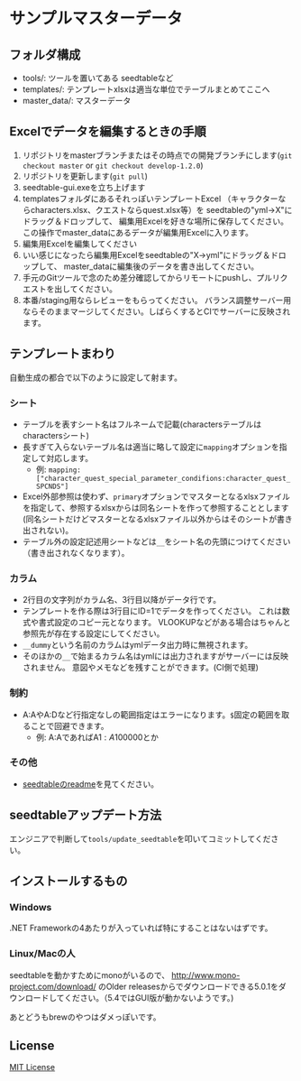 # サンプルマスターデータ

## フォルダ構成

- tools/: ツールを置いてある seedtableなど
- templates/: テンプレートxlsxは適当な単位でテーブルまとめてここへ
- master_data/: マスターデータ

## Excelでデータを編集するときの手順

1. リポジトリをmasterブランチまたはその時点での開発ブランチにします(`git checkout master` or `git checkout develop-1.2.0`)
2. リポジトリを更新します(`git pull`)
3. seedtable-gui.exeを立ち上げます
4. templatesフォルダにあるそれっぽいテンプレートExcel
   （キャラクターならcharacters.xlsx、クエストならquest.xlsx等）を
   seedtableの"yml→X"にドラッグ＆ドロップして、
   編集用Excelを好きな場所に保存してください。
   この操作でmaster_dataにあるデータが編集用Excelに入ります。
5. 編集用Excelを編集してください
6. いい感じになったら編集用Excelをseedtableの"X→yml"にドラッグ＆ドロップして、
   master_dataに編集後のデータを書き出してください。
7. 手元のGitツールで念のため差分確認してからリモートにpushし、プルリクエストを出してください。
8. 本番/staging用ならレビューをもらってください。
   バランス調整サーバー用ならそのままマージしてください。しばらくするとCIでサーバーに反映されます。

## テンプレートまわり

自動生成の都合で以下のように設定して射ます。

### シート

- テーブルを表すシート名はフルネームで記載(charactersテーブルはcharactersシート)
- 長すぎて入らないテーブル名は適当に略して設定に`mapping`オプションを指定して対応します。
    - 例: `mapping: ["character_quest_special_parameter_condifions:character_quest_SPCNDS"]`
- Excel外部参照は使わず、`primary`オプションでマスターとなるxlsxファイルを指定して、参照するxlsxからは同名シートを作って参照することとします(同名シートだけどマスターとなるxlsxファイル以外からはそのシートが書き出されない)。
- テーブル外の設定記述用シートなどは`__`をシート名の先頭につけてください（書き出されなくなります）。

### カラム

- 2行目の文字列がカラム名、3行目以降がデータ行です。
- テンプレートを作る際は3行目にID=1でデータを作ってください。
  これは数式や書式設定のコピー元となります。
  VLOOKUPなどがある場合はちゃんと参照先が存在する設定にしてください。
- `__dummy`という名前のカラムはymlデータ出力時に無視されます。
- そのほかの`__`で始まるカラム名はymlには出力されますがサーバーには反映されません。
  意図やメモなどを残すことができます。(CI側で処理)

### 制約

- A:AやA:Dなど行指定なしの範囲指定はエラーになります。`$`固定の範囲を取ることで回避できます。
    - 例: A:AであればA$1:A$100000とか

### その他

- [seedtableのreadme](https://github.com/seed-ui/seedtable)を見てください。

## seedtableアップデート方法

エンジニアで判断して`tools/update_seedtable`を叩いてコミットしてください。

## インストールするもの

### Windows

.NET Frameworkの4あたりが入っていれば特にすることはないはずです。

### Linux/Macの人

seedtableを動かすためにmonoがいるので、 http://www.mono-project.com/download/ のOlder releasesからでダウンロードできる5.0.1をダウンロードしてください。（5.4ではGUI版が動かないようです。)

あとどうもbrewのやつはダメっぽいです。

## License

[MIT License](https://narazaka.net/license/MIT?2017)
